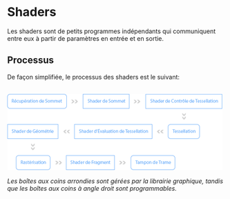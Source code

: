 # Shaders

Les shaders sont de petits programmes indépendants qui communiquent entre eux à partir de paramètres en entrée et en sortie.

## Processus

De façon simplifiée, le processus des shaders est le suivant:

<br>![Shaders Pipeline](Images/ShadersPipeline.png)

*Les boîtes aux coins arrondies sont gérées par la librairie graphique, tandis que les boîtes aux coins à angle droit sont programmables.*
